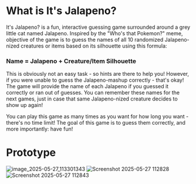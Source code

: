 # What is It's Jalapeno?
It's Jalapeno? is a fun, interactive guessing game surrounded around a grey little cat named Jalapeno. Inspired by the "Who's that Pokemon?" meme, objective of the game is to guess
the names of all 10 randomized Jalapeno-nized creatures or items based on its silhouette using this formula: 

### **Name = Jalapeno + Creature/Item Silhouette**

This is obviously not an easy task - so hints are there to help you! However, if you were unable to guess the Jalapeno-mashup correctly - that's okay!
The game will provide the name of each Jalapeno if you guessed it correctly or ran out of guesses. You can remember these names for the next games, just in case that same Jalapeno-nized 
creature decides to show up again!

You can play this game as many times as you want for how long you want - there's no time limit! The goal of this game is to guess them correctly, and more importantly: have fun!

# Prototype
![image_2025-05-27_113301343](https://github.com/user-attachments/assets/c2e8a1b7-00f1-4e8e-8c7f-bd116af1cf05)
![Screenshot 2025-05-27 112828](https://github.com/user-attachments/assets/efe71158-d7f1-4622-a0da-06745895e25f)
![Screenshot 2025-05-27 112843](https://github.com/user-attachments/assets/3d2814d4-69f4-4e9f-a512-c680399194bd)
